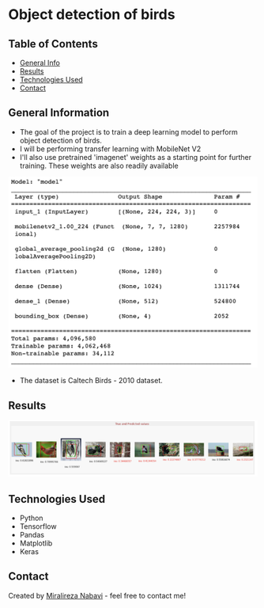 # Object detection of birds

## Table of Contents
* [General Info](#general-information)
* [Results](#Results)
* [Technologies Used](#technologies-used)
* [Contact](#contact)
<!-- * [License](#license) -->


## General Information
- The goal of the project is to train a deep learning model to perform object detection of birds.
- I will be performing transfer learning with MobileNet V2
- I'll also use pretrained 'imagenet' weights as a starting point for further training. These weights are also readily available
  
![model](model.png)

- The dataset is Caltech Birds - 2010 dataset.

## Results

![result](result.png)
<!-- If you have screenshots you'd like to share, include them here. -->

## Technologies Used
- Python
- Tensorflow
- Pandas
- Matplotlib
- Keras

## Contact
Created by [Miralireza Nabavi](anabavib@asu.edu) - feel free to contact me!
